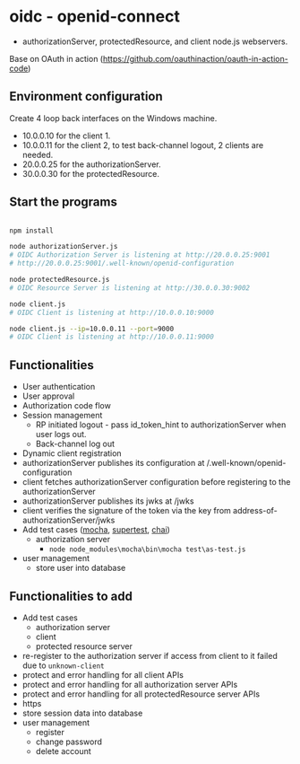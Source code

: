# oidc - openid-connect

* authorizationServer, protectedResource, and client node.js webservers.

Base on OAuth in action (https://github.com/oauthinaction/oauth-in-action-code)

## Environment configuration

Create 4 loop back interfaces on the Windows machine.

* 10.0.0.10 for the client 1.
* 10.0.0.11 for the client 2, to test back-channel logout, 2 clients are needed.
* 20.0.0.25 for the authorizationServer.
* 30.0.0.30 for the protectedResource.

## Start the programs

```sh

npm install

node authorizationServer.js
# OIDC Authorization Server is listening at http://20.0.0.25:9001
# http://20.0.0.25:9001/.well-known/openid-configuration

node protectedResource.js
# OIDC Resource Server is listening at http://30.0.0.30:9002

node client.js
# OIDC Client is listening at http://10.0.0.10:9000

node client.js --ip=10.0.0.11 --port=9000
# OIDC Client is listening at http://10.0.0.11:9000

```

## Functionalities

* User authentication
* User approval
* Authorization code flow
* Session management
  * RP initiated logout - pass id_token_hint to authorizationServer when user logs out.
  * Back-channel log out
* Dynamic client registration
* authorizationServer publishes its configuration at /.well-known/openid-configuration
* client fetches authorizationServer configuration before registering to the authorizationServer
* authorizationServer publishes its jwks at /jwks
* client verifies the signature of the token via the key from address-of-authorizationServer/jwks
* Add test cases ([mocha](https://github.com/mochajs/mocha), [supertest](https://github.com/visionmedia/supertest), [chai](https://github.com/chaijs/chai))
  * authorization server
    * `node node_modules\mocha\bin\mocha test\as-test.js`
* user management
  * store user into database

## Functionalities to add

* Add test cases
  * authorization server
  * client
  * protected resource server
* re-register to the authorization server if access from client to it failed due to `unknown-client`
* protect and error handling for all client APIs
* protect and error handling for all authorization server APIs
* protect and error handling for all protectedResource server APIs
* https
* store session data into database
* user management
  * register
  * change password
  * delete account
